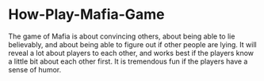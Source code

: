 How-Play-Mafia-Game
===================
The game of Mafia is about convincing others, about being able to lie believably, and about being able to figure out if other people are lying. It will reveal a lot about players to each other, and works best if the players know a little bit about each other first. It is tremendous fun if the players have a sense of humor.
